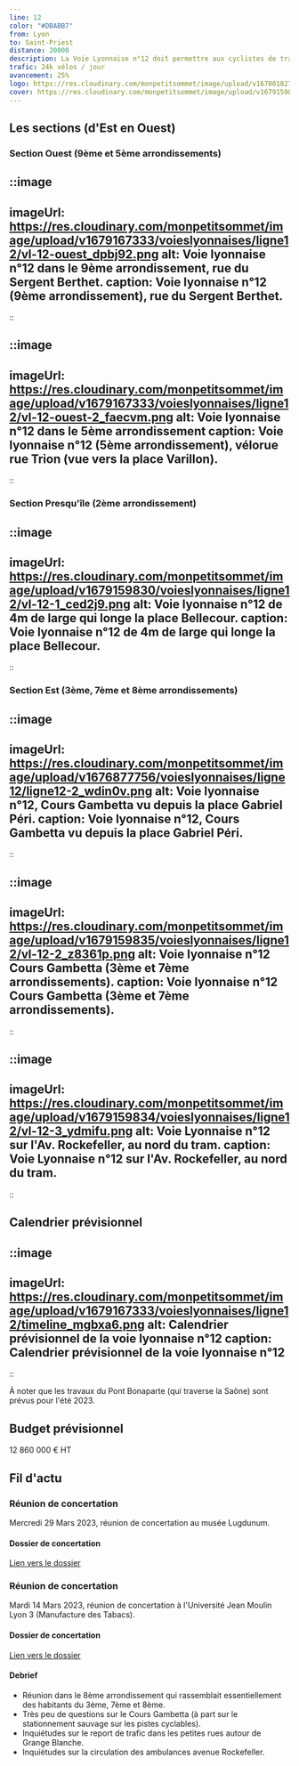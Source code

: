 ```yaml
---
line: 12
color: "#DBABB7"
from: Lyon
to: Saint-Priest
distance: 20000
description: La Voie Lyonnaise n°12 doit permettre aux cyclistes de traverser Lyon d'Ouest en Est en passant le 9ème, le 5ème, le 2ème, le 3ème, le 7ème et le 8ème arrondissement avant de rejoindre Saint-Priest. Elle passera par des lieux emblématiques de Lyon comme la place Bellecour, le Pont Bonaparte et le Pont de la Guillotière. Ce projet est très ambitieux, car il vise à aménager des lieux très denses où les aménagements cyclables sont rudimentaires voir inexistants.
trafic: 24k vélos / jour
avancement: 25%
logo: https://res.cloudinary.com/monpetitsommet/image/upload/v1670018279/voieslyonnaises/ligne12/cover-vl12_f9gc5x.png
cover: https://res.cloudinary.com/monpetitsommet/image/upload/v1679159835/voieslyonnaises/ligne12/vl-12-2_z8361p.png
---
```


## Les sections (d'Est en Ouest)

### Section Ouest (9ème et 5ème arrondissements)

::image
---
imageUrl: https://res.cloudinary.com/monpetitsommet/image/upload/v1679167333/voieslyonnaises/ligne12/vl-12-ouest_dpbj92.png
alt: Voie lyonnaise n°12 dans le 9ème arrondissement, rue du Sergent Berthet.
caption: Voie lyonnaise n°12 (9ème arrondissement), rue du Sergent Berthet.
---
::

::image
---
imageUrl: https://res.cloudinary.com/monpetitsommet/image/upload/v1679167333/voieslyonnaises/ligne12/vl-12-ouest-2_faecvm.png
alt: Voie lyonnaise n°12 dans le 5ème arrondissement
caption: Voie lyonnaise n°12 (5ème arrondissement), vélorue rue Trion (vue vers la place Varillon).
---
::

### Section Presqu'île (2ème arrondissement)

::image
---
imageUrl: https://res.cloudinary.com/monpetitsommet/image/upload/v1679159830/voieslyonnaises/ligne12/vl-12-1_ced2j9.png
alt: Voie lyonnaise n°12 de 4m de large qui longe la place Bellecour.
caption: Voie lyonnaise n°12 de 4m de large qui longe la place Bellecour.
---
::


### Section Est (3ème, 7ème et 8ème arrondissements)

::image
---
imageUrl: https://res.cloudinary.com/monpetitsommet/image/upload/v1676877756/voieslyonnaises/ligne12/ligne12-2_wdin0v.png
alt: Voie lyonnaise n°12, Cours Gambetta vu depuis la place Gabriel Péri.
caption: Voie lyonnaise n°12, Cours Gambetta vu depuis la place Gabriel Péri.
---
::

::image
---
imageUrl: https://res.cloudinary.com/monpetitsommet/image/upload/v1679159835/voieslyonnaises/ligne12/vl-12-2_z8361p.png
alt: Voie lyonnaise n°12 Cours Gambetta (3ème et 7ème arrondissements).
caption: Voie lyonnaise n°12 Cours Gambetta (3ème et 7ème arrondissements).
---
::

::image
---
imageUrl: https://res.cloudinary.com/monpetitsommet/image/upload/v1679159834/voieslyonnaises/ligne12/vl-12-3_ydmifu.png
alt: Voie Lyonnaise n°12 sur l'Av. Rockefeller, au nord du tram.
caption: Voie Lyonnaise n°12 sur l'Av. Rockefeller, au nord du tram.
---
::

## Calendrier prévisionnel

::image
---
imageUrl: https://res.cloudinary.com/monpetitsommet/image/upload/v1679167333/voieslyonnaises/ligne12/timeline_mgbxa6.png
alt: Calendrier prévisionnel de la voie lyonnaise n°12
caption: Calendrier prévisionnel de la voie lyonnaise n°12
---
::

À noter que les travaux du Pont Bonaparte (qui traverse la Saône) sont prévus pour l'été 2023.

## Budget prévisionnel
12 860 000 € HT

## Fil d'actu

### Réunion de concertation
Mercredi 29 Mars 2023, réunion de concertation au musée Lugdunum.

#### Dossier de concertation
[Lien vers le dossier](https://jeparticipe.grandlyon.com/media/default/0001/01/2cb050a25f0c7e80a0e5ea22cc329f4896245873.pdf)

### Réunion de concertation
Mardi 14 Mars 2023, réunion de concertation à l'Université Jean Moulin Lyon 3 (Manufacture des Tabacs).

#### Dossier de concertation
[Lien vers le dossier](https://jeparticipe.grandlyon.com/media/default/0001/01/2cb050a25f0c7e80a0e5ea22cc329f4896245873.pdf)

#### Debrief
- Réunion dans le 8ème arrondissement qui rassemblait essentiellement des habitants du 3ème, 7ème et 8ème.
- Très peu de questions sur le Cours Gambetta (à part sur le stationnement sauvage sur les pistes cyclables).
- Inquiétudes sur le report de trafic dans les petites rues autour de Grange Blanche.
- Inquiétudes sur la circulation des ambulances avenue Rockefeller.

